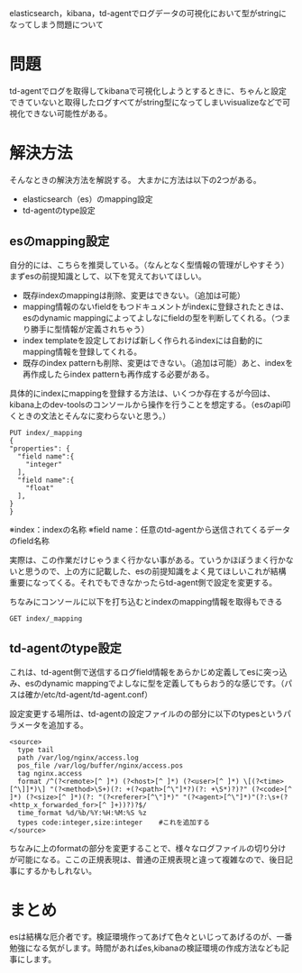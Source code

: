 elasticsearch，kibana，td-agentでログデータの可視化において型がstringになってしまう問題について

# 問題
td-agentでログを取得してkibanaで可視化しようとするときに、ちゃんと設定できていないと取得したログすべてがstring型になってしまいvisualizeなどで可視化できない可能性がある。

# 解決方法
そんなときの解決方法を解説する。
大まかに方法は以下の2つがある。
* elasticsearch（es）のmapping設定
* td-agentのtype設定

## esのmapping設定
自分的には、こちらを推奨している。（なんとなく型情報の管理がしやすそう）
まずesの前提知識として、以下を覚えておいてほしい。
* 既存indexのmappingは削除、変更はできない。（追加は可能）
* mapping情報のないfieldをもつドキュメントがindexに登録されたときは、esのdynamic mappingによってよしなにfieldの型を判断してくれる。（つまり勝手に型情報が定義されちゃう）
* index templateを設定しておけば新しく作られるindexには自動的にmapping情報を登録してくれる。
* 既存のindex patternも削除、変更はできない。（追加は可能）あと、indexを再作成したらindex patternも再作成する必要がある。

具体的にindexにmappingを登録する方法は、いくつか存在するが今回は、kibana上のdev-toolsのコンソールから操作を行うことを想定する。（esのapi叩くときの文法とそんなに変わらないと思う。）
```
PUT index/_mapping
{
"properties": {
  "field name":{
    "integer"
  ],
  "field name":{
    "float"
  ],
}
}
```
※index：indexの名称
※field name：任意のtd-agentから送信されてくるデータのfield名称

実際は、この作業だけじゃうまく行かない事がある。ていうかほぼうまく行かないと思うので、上の方に記載した、esの前提知識をよく見てほしいこれが結構重要になってくる。それでもできなかったらtd-agent側で設定を変更する。

ちなみにコンソールに以下を打ち込むとindexのmapping情報を取得もできる
```
GET index/_mapping
```

## td-agentのtype設定
これは、td-agent側で送信するログfield情報をあらかじめ定義してesに突っ込み、esのdynamic mappingでよしなに型を定義してもらおう的な感じです。（パスは確か/etc/td-agent/td-agent.conf）

設定変更する場所は、td-agentの設定ファイルの<source>の部分に以下のtypesというパラメータを追加する。
```
<source>
  type tail
  path /var/log/nginx/access.log
  pos_file /var/log/buffer/nginx/access.pos
  tag nginx.access
  format /^(?<remote>[^ ]*) (?<host>[^ ]*) (?<user>[^ ]*) \[(?<time>[^\]]*)\] "(?<method>\S+)(?: +(?<path>[^\"]*?)(?: +\S*)?)?" (?<code>[^ ]*) (?<size>[^ ]*)(?: "(?<referer>[^\"]*)" "(?<agent>[^\"]*)"(?:\s+(?<http_x_forwarded_for>[^ ]+))?)?$/
  time_format %d/%b/%Y:%H:%M:%S %z
  types code:integer,size:integer    #これを追加する
</source>
```

ちなみに上のformatの部分を変更することで、様々なログファイルの切り分けが可能になる。ここの正規表現は、普通の正規表現と違って複雑なので、後日記事にするかもしれない。

# まとめ
esは結構な厄介者です。検証環境作ってあげて色々といじってあげるのが、一番勉強になる気がします。時間があればes,kibanaの検証環境の作成方法なども記事にします。
